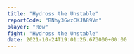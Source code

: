 ```yaml
---
title: "Hydross the Unstable"
reportCode: "BNhy3GwzCKJA89Vn"
player: "Row"
fight: "Hydross the Unstable"
date: 2021-10-24T19:01:26.673000+00:00
---
```

